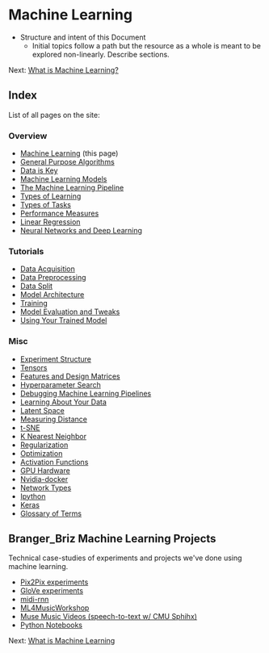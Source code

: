 # Machine Learning

- Structure and intent of this Document
	- Initial topics follow a path but the resource as a whole is meant to be explored non-linearly. Describe sections.

Next: [What is Machine Learning?](what-is-machine-learning.md)

## Index

List of all pages on the site:

### Overview

- [Machine Learning](index.html) (this page)
- [General Purpose Algorithms](general-purpose-algorithms.html)
- [Data is Key](data-is-key.html)
- [Machine Learning Models](machine-learning-models.md)
- [The Machine Learning Pipeline](the-ml-pipeline.md)
- [Types of Learning](types-of-learning.md)
- [Types of Tasks](types-of-tasks.md)
- [Performance Measures](performance-measures.md)
- [Linear Regression](linear-regression.md)
- [Neural Networks and Deep Learning](neural-networks-and-deep-learning.md)

### Tutorials

- [Data Acquisition](data-acquisition.md)
- [Data Preprocessing](data-preprocessing.md)
- [Data Split](data-split.md)
- [Model Architecture](model-architecture.md)
- [Training](training.md)
- [Model Evaluation and Tweaks](model-evaluation-and-tweaks.md)
- [Using Your Trained Model](using-your-trained-model.md)

### Misc

- [Experiment Structure](experiment-structure.md)
- [Tensors](tensors.html)
- [Features and Design Matrices](features-and-design-matrices.html)
- [Hyperparameter Search](hyperparameter-search.md)
- [Debugging Machine Learning Pipelines](debugging-ml-pipelines.md)
- [Learning About Your Data](learning-about-your-data.md)
- [Latent Space](latent-space.md)
- [Measuring Distance](measuring-distance.md)
- [t-SNE](t-sne.md)
- [K Nearest Neighbor](knn.md)
- [Regularization](regularization.md)
- [Optimization](optimization.md)
- [Activation Functions](activation-functions.md)
- [GPU Hardware](gpu-hardware.md)
- [Nvidia-docker](nvidia-docker.md)
- [Network Types](network-types.md)
- [Ipython](ipython.md)
- [Keras](keras.md)
- [Glossary of Terms](glossary-of-terms.md)

## Branger_Briz Machine Learning Projects

Technical case-studies of experiments and projects we've done using machine learning.

- [Pix2Pix experiments](pix2pix-experiments.html)
- [GloVe experiments](glove-experiments.html)
- [midi-rnn](midi-rnn.html)
- [ML4MusicWorkshop](ml4musicworkshop.html)
- [Muse Music Videos (speech-to-text w/ CMU Sphihx)](muse-music-videos.html)
- [Python Notebooks](bb-python-notebooks.html)

Next: [What is Machine Learning](what-is-machine-learning.html)
